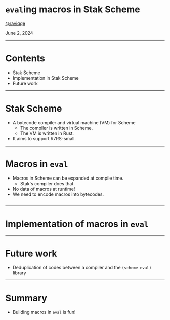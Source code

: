 # `eval`ing macros in Stak Scheme

[@raviqqe](https://github.com/raviqqe)

June 2, 2024

---

# Contents

- Stak Scheme
- Implementation in Stak Scheme
- Future work

---

# Stak Scheme

- A bytecode compiler and virtual machine (VM) for Scheme
  - The compiler is written in Scheme.
  - The VM is written in Rust.
- It aims to support R7RS-small.

---

# Macros in `eval`

- Macros in Scheme can be expanded at compile time.
  - Stak's compiler does that.
- No data of macros at runtime!
- We need to encode macros into bytecodes.

```

```

---

# Implementation of macros in `eval`

---

# Future work

- Deduplication of codes between a compiler and the `(scheme eval)` library

---

# Summary

- Building macros in `eval` is fun!
